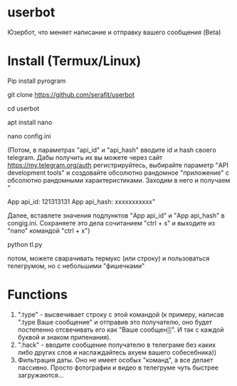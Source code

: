 # userbot
Юзербот, что меняет написание и отправку вашего сообщения (Beta)

# Install (Termux/Linux)

Pip install pyrogram 

git clone https://github.com/serafit/userbot

cd userbot

apt install nano 

nano config.ini 

(Потом, в параметрах "api_id" и "api_hash" вводите id и hash своего telegram. Дабы получить их вы можете через сайт https://my.telegram.org/auth регистрируйтесь, выбирайте параметр "API development tools" и создовайте обсолютно рандомное "приложение" с обсолютно рандомными характеристиками. Заходим в него и получаем "

App api_id: 121313131
App api_hash: xxxxxxxxxxx" 

Далее, вставлете значения подпунктов "App api_id" и "App api_hash" в congig.ini. Сохраняете это дела сочитанием "ctrl + s" и выходите из "nano" командой "ctrl + x")

python tl.py 

потом, можете сварачивать термукс (или строку) и пользоваться телегрумом, но с небольшими "фишечками"

# Functions

1. ".type" - высвечивает строку с этой командой (к примеру, написав ".type Ваше сообщение" и отправив это получателю, оно будет постепенно отсвечивать его как "Ваше сообщен▒". И так с каждой буквой и знаком припенания). 
2. ".hack" - вводите сообщение получателю в телеграме без каких либо других слов и наслаждайтесь ахуем вашего собесебника))
3. Фильтрация даты. Оно не имеет особых "команд", а все делает пассивно. Просто фотографии и видео в телегруме чуть быстрее загружаются...
